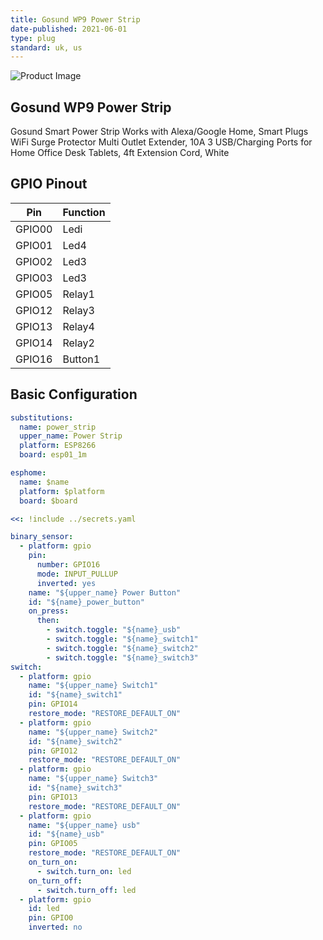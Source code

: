 ```yaml
---
title: Gosund WP9 Power Strip
date-published: 2021-06-01
type: plug
standard: uk, us
---
```


![Product Image](https://images-na.ssl-images-amazon.com/images/I/61z-XZpjbxL._AC_SL1500_.jpg "Gosund WP9 Power Strip")

## Gosund WP9 Power Strip

Gosund Smart Power Strip Works with Alexa/Google Home, Smart Plugs WiFi Surge Protector Multi Outlet Extender, 10A 3 USB/Charging Ports for Home Office Desk Tablets, 4ft Extension Cord, White

## GPIO Pinout
| Pin    | Function             |
| ------ | -------------------- |
| GPIO00 | Ledi|
| GPIO01 | Led4|
| GPIO02 | Led3|
| GPIO03 | Led3|
| GPIO05 | Relay1|
| GPIO12 | Relay3|
| GPIO13 | Relay4|
| GPIO14 | Relay2|
| GPIO16 | Button1

## Basic Configuration

```yaml
substitutions:
  name: power_strip
  upper_name: Power Strip
  platform: ESP8266
  board: esp01_1m

esphome:
  name: $name
  platform: $platform
  board: $board

<<: !include ../secrets.yaml

binary_sensor:
  - platform: gpio
    pin:
      number: GPIO16
      mode: INPUT_PULLUP
      inverted: yes
    name: "${upper_name} Power Button"
    id: "${name}_power_button"
    on_press:
      then:
        - switch.toggle: "${name}_usb"
        - switch.toggle: "${name}_switch1"
        - switch.toggle: "${name}_switch2"
        - switch.toggle: "${name}_switch3"
switch:
  - platform: gpio
    name: "${upper_name} Switch1"
    id: "${name}_switch1"
    pin: GPIO14
    restore_mode: "RESTORE_DEFAULT_ON"    
  - platform: gpio
    name: "${upper_name} Switch2"
    id: "${name}_switch2"
    pin: GPIO12
    restore_mode: "RESTORE_DEFAULT_ON"    
  - platform: gpio
    name: "${upper_name} Switch3"
    id: "${name}_switch3"
    pin: GPIO13
    restore_mode: "RESTORE_DEFAULT_ON"    
  - platform: gpio
    name: "${upper_name} usb"
    id: "${name}_usb"
    pin: GPIO05
    restore_mode: "RESTORE_DEFAULT_ON"    
    on_turn_on:
      - switch.turn_on: led
    on_turn_off:
      - switch.turn_off: led
  - platform: gpio
    id: led
    pin: GPIO0
    inverted: no
```

